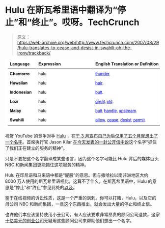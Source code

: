 # Hulu 在斯瓦希里语中翻译为“停止”和“终止”。哎呀。TechCrunch

> 原文：<https://web.archive.org/web/http://www.techcrunch.com/2007/08/29/hulu-translates-to-cease-and-desist-in-swahili-oh-the-irony/trackback/>

[![](img/c17c6de7329e89823fc353f1098df312.png)](https://web.archive.org/web/20150806044355/http://www.websters-online-dictionary.org/translation/Malay/hulu)

祝贺 YouTube 的竞争对手 [Hulu](https://web.archive.org/web/20150806044355/http://www.crunchbase.com/company/hulu "Hulu") ，在[于 3 月宣布自己为](https://web.archive.org/web/20150806044355/http://www.techcrunch.com/2007/03/22/confirmed-tv-networks-launch-new-company-to-counter-perceived-googleyoutube-threat/)后[仅用了五个月就想出了一个名字](https://web.archive.org/web/20150806044355/http://www.techcrunch.com/2007/08/29/clown-co-gets-website-and-new-name-hulu/)。首席执行官 Jason Kilar [在今天发表的一封公开信中说](https://web.archive.org/web/20150806044355/http://hulu.com/more.html)这个名字“抓住了我们正在建立的服务的精神”。

只是不要把这个名字翻译成某些语言，因为这个名字可能比 Hulu 背后的媒体巨头 NBC 和新闻集团更能抓住这项服务的精神。

 Hulu 在印尼语和马来语中都是“屁股”的意思。但与撒哈拉以南非洲地区大约 8000 万人使用的斯瓦希里语相比，这算不了什么。在斯瓦希里语中，Hulu 的意思是“停止”和“终止”参见此处的[以及](https://web.archive.org/web/20150806044355/http://www.stars21.com/index.html?pname=african&aname=swahili&fname=dict_sw&word=)。

鉴于在线视频的诉讼性质，这是一个严重的讽刺。你可以打赌，Hulu，以及它的母公司 NBC 和新闻集团，一旦这个东西推出，就会发出大量的停止和终止信。

也许他们本应该坚持使用小丑公司。有人应该要求非常昂贵的顾问公司退款，这家[十亿美元的创业公司](https://web.archive.org/web/20150806044355/http://www.techcrunch.com/2007/08/09/wow-clown-co-got-that-1-billion-valuation-still-nameless-though/)无疑用这些顾问公司来帮助他们想出一个名字。